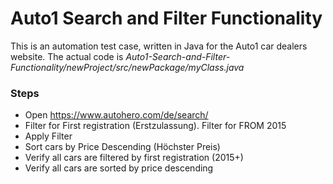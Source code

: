 Auto1 Search and Filter Functionality
=====================================
This is an automation test case, written in Java for the Auto1 car dealers website.
The actual code is _Auto1-Search-and-Filter-Functionality/newProject/src/newPackage/myClass.java_
### Steps
  - Open https://www.autohero.com/de/search/
  - Filter for First registration (Erstzulassung). Filter for FROM 2015
  - Apply Filter
  - Sort cars by Price Descending (Höchster Preis)
  - Verify all cars are filtered by first registration (2015+)
  - Verify all cars are sorted by price descending
